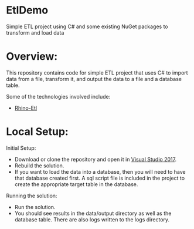 # EtlDemo
Simple ETL project using C# and some existing NuGet packages to transform and load data

# Overview:

This repository contains code for simple ETL project that uses C# to import data from a file, transform it, 
and output the data to a file and a database table.  

Some of the technologies involved include:
- [Rhino-Etl](http://hibernatingrhinos.com/oss/rhino-etl)

# Local Setup:

Initial Setup:
- Download or clone the repository and open it in [Visual Studio 2017](https://www.visualstudio.com/downloads/).  
- Rebuild the solution.
- If you want to load the data into a database, then you will need to have that database created first.  A sql script file is included in the project to create the appropriate target table in the database.

Running the solution:
- Run the solution.
- You should see results in the data/output directory as well as the database table.  There are also logs written to the logs directory.
